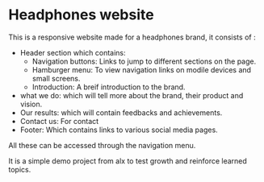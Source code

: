 # Headphones website 

This is a responsive website made for a headphones brand, it consists of :

- Header section which contains:
  - Navigation buttons: Links to jump to different sections on the page.
  - Hamburger menu: To view navigation links on modile devices and small screens.
  - Introduction: A breif introduction to the brand.
- what we do: which will tell more about the brand, their product and vision.
- Our results: which will contain feedbacks and achievements.
- Contact us: For contact
- Footer: Which contains links to various social media pages.

All these can be accessed through the navigation menu.

It is a simple demo project from alx to test growth and reinforce learned topics.